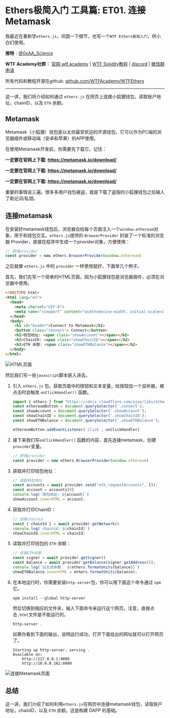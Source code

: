 # Ethers极简入门 工具篇: ET01. 连接 Metamask

我最近在重新学`ethers.js`，巩固一下细节，也写一个`WTF Ethers极简入门`，供小白们使用。

**推特**：[@0xAA_Science](https://twitter.com/0xAA_Science)

**WTF Academy社群：** [官网 wtf.academy](https://wtf.academy) | [WTF Solidity教程](https://github.com/AmazingAng/WTF-Solidity) | [discord](https://discord.gg/5akcruXrsk) | [微信群申请](https://docs.google.com/forms/d/e/1FAIpQLSe4KGT8Sh6sJ7hedQRuIYirOoZK_85miz3dw7vA1-YjodgJ-A/viewform?usp=sf_link)

所有代码和教程开源在github: [github.com/WTFAcademy/WTFEthers](https://github.com/WTFAcademy/WTFEthers)

-----

这一讲，我们将介绍如何通过 `ethers.js` 在网页上连接小狐狸钱包，读取账户地址，chainID，以及 `ETH` 余额。

## Metamask

Metamask（小狐狸）钱包是以太坊最受欢迎的开源钱包，它可以作为PC端的浏览器插件或移动端（安卓和苹果）的APP使用。

在使用Metamask开发前，你需要先下载它。记住：

**一定要在官网上下载: https://metamask.io/download/**

**一定要在官网上下载: https://metamask.io/download/**

**一定要在官网上下载: https://metamask.io/download/**

重要的事情说三遍。很多多用户钱包被盗，就是下载了盗版的小狐狸钱包之后输入了助记词/私钥。

## 连接metamask

在安装好metamask钱包后，浏览器会给每个页面注入一个`window.ethereum`对象，用于和钱包交互。`ethers.js`提供的 `BrowserProvider` 封装了一个标准的浏览器 Provider，直接在程序中生成一个provider对象，方便使用：

```js
// 获得provider
const provider = new ethers.BrowserProvider(window.ethereum)
```

之后就像 `ethers.js` 中的 `provider` 一样使用就好，下面举几个例子。

首先，我们先写一个简单的HTML页面，因为小狐狸钱包是浏览器插件，必须在浏览器中使用。

```html
<!DOCTYPE html>
<html lang="en">
  <head>
    <meta charset="UTF-8">
    <meta name="viewport" content="width=device-width, initial-scale=1.0">
  </head>
  <body>
    <h1 id="header">Connect to Metamask</h1>
    <button class="connect"> Connect</button>
    <h2>钱包地址: <span class="showAccount"></span></h2>
    <h2>ChainID: <span class="showChainID"></span></h2>
    <h2>ETH 余额: <span class="showETHBalance"></span></h2>
  </body>
</html>
```

![HTML页面](./img/ET1-1.png)

然后我们写一些`javascript`脚本嵌入进去。

1. 引入 `ethers.js` 包，获取页面中的按钮和文本变量，给按钮加一个监听器，被点击时会触发 `onClickHandler()` 函数。

    ```js
    import { ethers } from "https://cdnjs.cloudflare.com/ajax/libs/ethers/6.2.3/ethers.js";
    const ethereumButton = document.querySelector('.connect');
    const showAccount = document.querySelector('.showAccount');
    const showChainID = document.querySelector('.showChainID');
    const showETHBalance = document.querySelector('.showETHBalance');

    ethereumButton.addEventListener(`click`, onClickHandler)
    ```

2. 接下来我们写`onClickHandler()` 函数的内容，首先连接metamask，创建`provider`变量。
    ```js
    // 获得provider
    const provider = new ethers.BrowserProvider(window.ethereum)
    ```

3. 获取并打印钱包地址：

    ```js
    // 读取钱包地址
    const accounts = await provider.send("eth_requestAccounts", []);
    const account = accounts[0]
    console.log(`钱包地址: ${account}`)
    showAccount.innerHTML = account;
    ```

4. 获取并打印ChainID：

    ```js
    // 读取chainid
    const { chainId } = await provider.getNetwork()
    console.log(`chainid: ${chainId}`)
    showChainID.innerHTML = chainId;
    ```

5. 读取并打印钱包的 `ETH` 余额：

    ```js
    // 读取ETH余额
    const signer = await provider.getSigner()
    const balance = await provider.getBalance(signer.getAddress());
    console.log(`以太坊余额： ${ethers.formatUnits(balance)}`)
    showETHBalance.innerHTML = ethers.formatUnits(balance);
    ```

6. 在本地运行时，你需要安装`http-server`包，你可以用下面这个命令通过 `npm` 它。
    ```shell
    npm install --global http-server
    ```
    然后切换到相应的文件夹，输入下面命令来运行这个网页。注意，直接点击`.html`文件是不能运行的。
    ```shell
    http-server .
    ```
    如果你看到下面的输出，说明运行成功，打开下面给出的网址就可以打开网页了。
    ```shell
    Starting up http-server, serving .
    Available on:
        http://127.0.0.1:8080
        http://10.6.8.162:8080
    ```

![连接Metamask页面](./img/ET1-2.png)

## 总结

这一讲，我们介绍了如何利用`ethers.js`在网页中连接metamask钱包，读取账户地址，chainID，以及 `ETH` 余额。这是构建 DAPP 的基础。